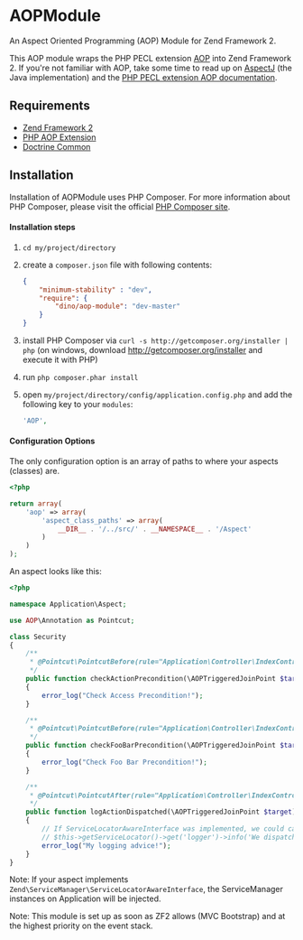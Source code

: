 AOPModule
============

An Aspect Oriented Programming (AOP) Module for Zend Framework 2.

This AOP module wraps the PHP PECL extension [AOP](https://github.com/AOP-PHP/AOP) into Zend Framework 2. If you're not familiar with AOP, take some time to read up on [AspectJ](http://www.eclipse.org/aspectj/doc/next/progguide/index.html) (the Java implementation) and the [PHP PECL extension AOP documentation](https://github.com/AOP-PHP/AOP).

## Requirements
  - [Zend Framework 2](http://www.github.com/zendframework/zf2)
  - [PHP AOP Extension](https://github.com/AOP-PHP/AOP)
  - [Doctrine Common](https://github.com/doctrine/common)

## Installation
Installation of AOPModule uses PHP Composer. For more information about PHP Composer, please visit the official [PHP Composer site](http://getcomposer.org/).

#### Installation steps

  1. `cd my/project/directory`
  2. create a `composer.json` file with following contents:

     ```json
     {
         "minimum-stability" : "dev",
         "require": {
             "dino/aop-module": "dev-master"
         }
     }
     ```
  3. install PHP Composer via `curl -s http://getcomposer.org/installer | php` (on windows, download
     http://getcomposer.org/installer and execute it with PHP)
  4. run `php composer.phar install`
  5. open `my/project/directory/config/application.config.php` and add the following key to your `modules`: 

     ```php
     'AOP',
     ```

#### Configuration Options
The only configuration option is an array of paths to where your aspects (classes) are.

```php
<?php

return array(
    'aop' => array(
        'aspect_class_paths' => array(
            __DIR__ . '/../src/' . __NAMESPACE__ . '/Aspect'
        )
    )
);
```

An aspect looks like this:

```php
<?php

namespace Application\Aspect;

use AOP\Annotation as Pointcut;

class Security
{
    /**
     * @Pointcut\PointcutBefore(rule="Application\Controller\IndexController->*Action()")
     */
    public function checkActionPrecondition(\AOPTriggeredJoinPoint $target)
    {
        error_log("Check Access Precondition!");
    }

    /**
     * @Pointcut\PointcutBefore(rule="Application\Controller\IndexController->*Action()")
     */
    public function checkFooBarPrecondition(\AOPTriggeredJoinPoint $target)
    {
        error_log("Check Foo Bar Precondition!");
    }

    /**
     * @Pointcut\PointcutAfter(rule="Application\Controller\IndexController->*Action()")
     */
    public function logActionDispatched(\AOPTriggeredJoinPoint $target)
    {
        // If ServiceLocatorAwareInterface was implemented, we could call something like:
        // $this->getServiceLocator()->get('logger')->info('We dispatched an action.');
        error_log("My logging advice!");
    }
}
```

Note: If your aspect implements `Zend\ServiceManager\ServiceLocatorAwareInterface`, the ServiceManager instances on Application will be injected.

Note: This module is set up as soon as ZF2 allows (MVC Bootstrap) and at the highest priority on the event stack.
